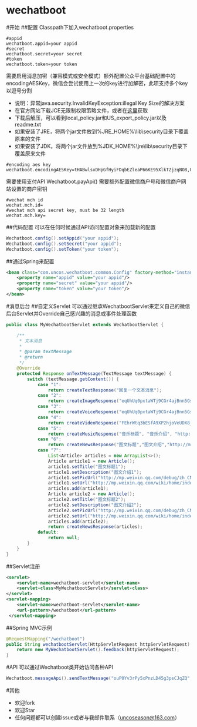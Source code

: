 wechatboot
========
#开始
##配置
Classpath下加入wechatboot.properties
```properties
#appid
wechatboot.appid=your appid
#secret
wechatboot.secret=your secret
#token
wechatboot.token=your token
```
需要启用消息加密（兼容模式或安全模式）额外配置公众平台基础配置中的encodingAESKey，微信会尝试使用上一次的key进行加解密，此项支持多个key以逗号分割
* 说明：异常java.security.InvalidKeyException:illegal Key Size的解决方案
* 在官方网站下载JCE无限制权限策略文件，或者在[这里](https://github.com/uncoseason/wechatboot/tree/master/src/test/resources/jce_policy)获取
* 下载后解压，可以看到local_policy.jar和US_export_policy.jar以及readme.txt
* 如果安装了JRE，将两个jar文件放到%JRE_HOME%\lib\security目录下覆盖原来的文件
* 如果安装了JDK，将两个jar文件放到%JDK_HOME%\jre\lib\security目录下覆盖原来文件
```properties
#encoding aes key
wechatboot.encodingAESKey=tHABwlsxDHpGfHyiFDqbEZleaP66KE95XlkTZjzqNO8,U5kKZxVS9uVE1TtrFmVGrs92a3TBMhyxfEiq8hj4yF3
```
需要使用支付API Wechatboot.payApi() 需要额外配置微信商户号和微信商户网站设置的商户密钥
```properties
#wechat mch id
wechat.mch.id=
#wechat mch api secret key, must be 32 length
wechat.mch.key=
```
##代码配置
可以在任何时候通过API访问配置对象来加载新的配置
```java
Wechatboot.config().setAppid("your appid");
Wechatboot.config().setSecret("your appid");
Wechatboot.config().setToken("your token");
```
##通过Spring来配置
``` xml
<bean class="com.uncos.wechatboot.common.Config" factory-method="instance">
	<property name="appid" value="your appid"/>
	<property name="secret" value="your appid"/>
	<property name="token" value="your token"/>
</bean>
```
#消息后台
##自定义Servlet
可以通过继承WechatbootServlet来定义自己的微信后台Servlet并Override自己感兴趣的消息或事件处理函数
```java
public class MyWechatbootServlet extends WechatbootServlet {

    /**
     * 文本消息
     *
     * @param textMessage
     * @return
     */
    @Override
    protected Response onTextMessage(TextMessage textMessage) {
        switch (textMessage.getContent()) {
            case "1":
                return createTextResponse("回复一个文本消息");
            case "2":
                return createImageResponse("eqUhUq0pxtaWTj9CGr4ajBnn5Gsu3LpjhnRrGK6qZnAz4xRoCu80jjHFoWYuKINv");
            case "3":
                return createVoiceResponse("eqUhUq0pxtaWTj9CGr4ajBnn5Gsu3LpjhnRrGK6qZnAz4xRoCu80jjHFoWYuKINv");
            case "4":
                return createVideoResponse("FEhrWtq3bESfA9XP2hjoVeUDX8_r3GwkzE1pwbvPn-VzZqNfICbUkCqJuSCaCfkz", "视频标题", "视频介绍");
            case "5":
                return createMusicResponse("音乐标题", "音乐介绍", "http://mp.weixin.qq.com/wiki/home/index.html", "http://mp.weixin.qq.com/wiki/home/index.html", "eqUhUq0pxtaWTj9CGr4ajBnn5Gsu3LpjhnRrGK6qZnAz4xRoCu80jjHFoWYuKINv");
            case "6":
                return createNewsResponse("图文标题","图文介绍","http://mp.weixin.qq.com/debug/zh_CN/htmledition/images/bg/bg_logo1f2fc8.png","http://mp.weixin.qq.com/wiki/home/index.html");
            case "7":
                List<Article> articles = new ArrayList<>();
                Article article1 = new Article();
                article1.setTitle("图文标题1");
                article1.setDescription("图文介绍1");
                article1.setPicUrl("http://mp.weixin.qq.com/debug/zh_CN/htmledition/images/bg/bg_logo1f2fc8.png");
                article1.setUrl("http://mp.weixin.qq.com/wiki/home/index.html");
                articles.add(article1);
                Article article2 = new Article();
                article2.setTitle("图文标题2");
                article2.setDescription("图文介绍2");
                article2.setPicUrl("http://mp.weixin.qq.com/debug/zh_CN/htmledition/images/bg/bg_logo1f2fc8.png");
                article2.setUrl("http://mp.weixin.qq.com/wiki/home/index.html");
                articles.add(article2);
                return createNewsResponse(articles);
            default:
                return null;
        }
    }
}
```
##Servlet注册
``` xml
<servlet>
	<servlet-name>wechatboot-servlet</servlet-name>
	<servlet-class>MyWechatbootServlet</servlet-class>
</servlet>
<servlet-mapping>
	<servlet-name>wechatboot-servlet</servlet-name>
	<url-pattern>/wechatboot</url-pattern>
 </servlet-mapping>
```
##Spring MVC示例
```java
@RequestMapping("/wechatboot")
public String wechatbootServlet(HttpServletRequest httpServletRequest) {
	return new MyWechatbootServlet().feedback(httpServletRequest);
}
```
#API
可以通过Wechatboot类开始访问各种API
```java
Wechatboot.messageApi().sendTextMessage("ouP0Yv3rPy5xPnzLD45g3psCJqZQ", "主动发送一个文本消息");
```

#其他
* 欢迎fork
* 欢迎Star
* 任何问题都可以创建issue或者与我邮件联系（uncoseason@163.com）
